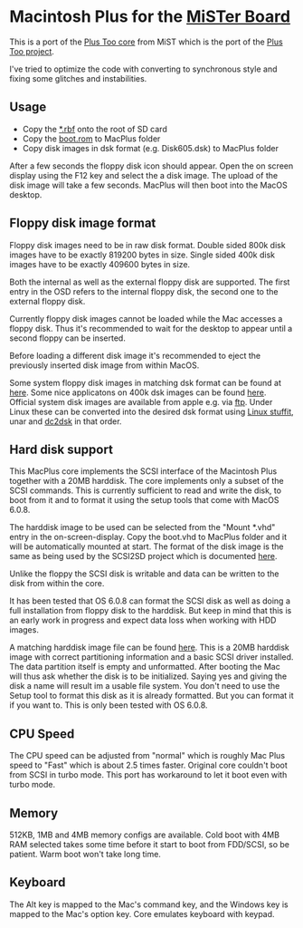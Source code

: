 # Macintosh Plus for the [MiSTer Board](https://github.com/MiSTer-devel/Main_MiSTer/wiki)

This is a port of the [Plus Too core](https://github.com/mist-devel/mist-binaries/tree/master/cores/plus_too) from MiST which is the port of the [Plus Too project](http://www.bigmessowires.com/plus-too/).

I've tried to optimize the code with converting to synchronous style and fixing some glitches and instabilities.


## Usage

* Copy the [*.rbf](https://github.com/MiSTer-devel/MacPlus_MiSTer/tree/master/releases) onto the root of SD card
* Copy the [boot.rom](https://github.com/MiSTer-devel/MacPlus_MiSTer/tree/master/releases) to MacPlus folder
* Copy disk images in dsk format (e.g. Disk605.dsk) to MacPlus folder

After a few seconds the floppy disk icon should
appear. Open the on screen display using the F12 key and select the
a disk image. The upload of the disk image will take a few seconds. MacPlus will then boot into the MacOS desktop.

## Floppy disk image format

Floppy disk images need to be in raw disk format. Double sided 800k disk images have to be exactly 819200 bytes in size. Single sided 400k disk images have to be exactly 409600 bytes in size.

Both the internal as well as the external floppy disk are supported. The first entry in the OSD refers to the internal floppy disk, the second one to the external floppy disk.

Currently floppy disk images cannot be loaded while the Mac accesses a floppy disk. Thus it's recommended to wait for the desktop to appear until a second floppy can be inserted.

Before loading a different disk image it's recommended to eject the previously inserted disk image from within MacOS.

Some system floppy disk images in matching dsk format can be found at [here](http://www.rolli.ch/MacPlus/welcome.html). Some nice applicatons on 400k dsk images can be found [here](http://tkc8800.com/page/Macintosh-128k-512k-disk-images). Official system disk images are available from apple e.g. via [ftp](http://ftp.iinet.net.au/pub/apple/US/Macintosh/System/Older_System/System_6.0.x/). Under Linux these can be converted into the desired dsk format using [Linux stuffit](http://web.archive.org/web/20060205025441/http://www.stuffit.com/downloads/files/stuffit520.611linux-i386.tar.gz), unar and [dc2dsk](http://www.bigmessowires.com/dc2dsk.c) in that order.

## Hard disk support

This MacPlus core implements the SCSI interface of the Macintosh Plus together with a 20MB harddisk. The core implements only a subset of the SCSI commands. This is currently sufficient to read and write the disk, to boot from it and to format it using the setup tools that come with MacOS 6.0.8.

The harddisk image to be used can be selected from the "Mount *.vhd" entry in the on-screen-display. Copy the boot.vhd to MacPlus folder and it will be automatically mounted at start. The format of the disk image is the same as being used by the SCSI2SD project which is documented [here](http://www.codesrc.com/mediawiki/index.php?title=HFSFromScratch).

Unlike the floppy the SCSI disk is writable and data can be written to the disk from within the core.

It has been tested that OS 6.0.8 can format the SCSI disk as well as doing a full installation from floppy disk to the harddisk. But keep in mind that this is an early work in progress and expect data loss when working with HDD images.

A matching harddisk image file can be found [here](https://github.com/MiSTer-devel/MacPlus_MiSTer/tree/master/releases). This is a 20MB harddisk image with correct partitioning information and a basic SCSI driver installed. The data partition itself is empty and unformatted. After booting the Mac will thus ask whether the disk is to be initialized. Saying yes and giving the disk a name will result im a usable file system. You don't need to use the Setup tool to format this disk as it is already formatted. But you can format it if you want to. This is only been tested with OS 6.0.8.

## CPU Speed

The CPU speed can be adjusted from "normal" which is roughly Mac Plus speed to "Fast" which is about 2.5 times faster. Original core couldn't boot from SCSI in turbo mode. This port has workaround to let it boot even with turbo mode.

## Memory

512KB, 1MB and 4MB memory configs are available. Cold boot with 4MB RAM selected takes some time before it start to boot from FDD/SCSI, so be patient. Warm boot won't take long time.

## Keyboard
The Alt key is mapped to the Mac's command key, and the Windows key is mapped to the Mac's option key. Core emulates keyboard with keypad.
